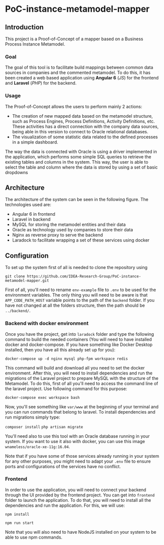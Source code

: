# PoC-instance-metamodel-mapper

## Introduction

This project is a Proof-of-Concept of a mapper based on a Business Process Instance Metamodel. 

### Goal

The goal of this tool is to facilitate build mappings between common data sources in companies and the commented metamodel. To do this, it has been created a web based application using **Angular 6** (*JS*) for the frontend and **Laravel** (*PHP*) for the backend.

### Usage

The Proof-of-Concept allows the users to perform mainly 2 actions: 
- The creation of new mapped data based on the metamodel structure, such as Process Engines, Process Definitions, Activity Definitions, etc. These activities has a direct connection with the company data sources, being able in this version to connect to Oracle relational databases.
- The visualization of some statistic data related to the defined processes in a simple dashboard.

The way the data is connected with Oracle is using a driver implemented in the application, which performs some simple SQL queries to retrieve the existing tables and columns in the system. This way, the user is able to select the table and column where the data is stored by using a set of basic dropdowns

## Architecture

The architecture of the system can be seen in the following figure. The technologies used are:
- Angular 6 in frontend
- Laravel in backend
- MySQL for storing the metamodel entities and their data
- Oracle as technology used by companies to store their data
- Nginx as reverse proxy to serve the backend
- Laradock to facilitate wrapping a set of these services using docker

## Configuration

To set up the system first of all is needed to clone the repository using

`git clone https://github.com/IDEA-Research-Group/PoC-instance-metamodel-mapper.git`

First of all, you'll need to rename `env-example` file to `.env` to be used for the environment variables. The only thing you will need to be aware is that `APP_CODE_PATH_HOST` variable points to the path of the `backend` folder. If you have not changed at all the folders structure, then the path should be `../backend/`.

### Backend with docker environment

Once you have the project, get into `laradock` folder and type the following command to build the needed containers (You will need to have installed docker and docker-compose. If you have something like Docker Desktop installed, then you have all this already set up for you):

`docker-compose up -d nginx mysql php-fpm workspace redis`

This command will build and download all you need to set the docker environment. After this, you will need to install dependencies and run the migrations of the Laravel project to prepare MySQL with the structure of the Metamodel. To do this, first of all you'll need to access the command line of the laravel project. Use following command for this purpose:

`docker-compose exec workspace bash`

Now, you'll see something like `var/www` at the beginning of your terminal and you can run commands that belong to laravel. To install dependencies and run migrations simply type:

`composer install`
`php artisan migrate`

You'll need also to use this tool with an Oracle database running in your system. If you want to use it also with docker, you can use this image `wnameless/oracle-xe-11g:16.04`.

Note that if you have some of those services already running in your system for any other purposes, you might need to adapt your `.env` file to ensure ports and configurations of the services have no conflict.

### Frontend

In order to use the application, you will need to connect your backend through the UI provided by the frontend project. You can get into `frontend` folder to launch the application. To do that, you will need to install all the dependencies and run the application. For this, we will use:

`npm install`

`npm run start`

Note that you will also need to have NodeJS installed on your system to be able to use npm commands.
